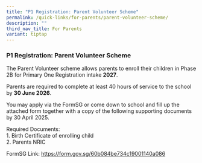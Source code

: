 ```yaml
---
title: "P1 Registration: Parent Volunteer Scheme"
permalink: /quick-links/for-parents/parent-volunteer-scheme/
description: ""
third_nav_title: For Parents
variant: tiptap
---
```

<h3><strong>P1 Registration: Parent Volunteer Scheme</strong></h3>
<p>The Parent Volunteer scheme allows parents to enroll their children in
Phase 2B for Primary One Registration intake <strong>2027</strong>.</p>
<p>Parents are required to complete at least 40 hours of service to the school
by <strong>30 June 2026</strong>.</p>
<p>You may apply via the FormSG or come down to school and fill up the attached
form together with a copy of the following supporting documents by 30 April
2025.</p>
<p>Required Documents:
<br>1. Birth Certificate of enrolling child
<br>2. Parents NRIC</p>
<p>FormSG Link:&nbsp;<a href="https://form.gov.sg/60b084be734c19001140a086" rel="noopener noreferrer nofollow" target="_blank">https://form.gov.sg/60b084be734c19001140a086</a>
</p>